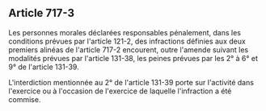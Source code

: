 Article 717-3
----
Les personnes morales déclarées responsables pénalement, dans les conditions
prévues par l'article 121-2, des infractions définies aux deux premiers alinéas
de l'article 717-2 encourent, outre l'amende suivant les modalités prévues par
l'article 131-38, les peines prévues par les 2° à 6° et 9° de l'article 131-39.

L'interdiction mentionnée au 2° de l'article 131-39 porte sur l'activité dans
l'exercice ou à l'occasion de l'exercice de laquelle l'infraction a été commise.
